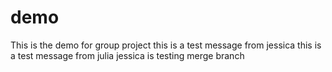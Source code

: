 # demo
This is the demo for group project
this is a test message from jessica
this is a test message from julia
jessica is testing merge branch